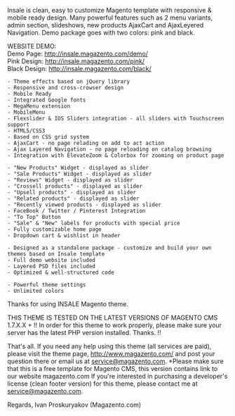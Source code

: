 Insale is clean, easy to customize Magento template with responsive & mobile ready design. 
Many powerful features such as 2 menu variants, admin section, slideshows, new products AjaxCart and AjaxLeyered Navigation.
Demo package goes with two colors: pink and black.

WEBSITE DEMO:<br/>
Demo Page: http://insale.magazento.com/demo/<br/>
Pink Design: http://insale.magazento.com/pink/<br/>
Black Design: http://insale.magazento.com/black/<br/>


	
	- Theme effects based on jQuery library
	- Responsive and cross-crowser design
	- Mobile Ready
	- Integrated Google fonts
	- MegaMenu extension
	- MobileMenu	
	- Flexslider & IOS Sliders integration - all sliders with Touchscreen support
	- HTML5/CSS3
	- Based on CSS grid system	
	- AjaxCart - no page relading on add to act action	
	- Ajax Layered Navigation - no page reloading on catalog browsing
	- Integration with ElevateZoom & Colorbox for zooming on product page
	
	- "New Products" Widget - displayed as slider
	- "Sale Products" Widget - displayed as slider
	- "Reviews" Widget - displayed as slider	
	- "Crossell products" - displayed as slider
	- "Upsell products" - displayed as slider
	- "Related products" - displayed as slider
	- "Recently viewed products - displayed as slider
	- FaceBook / Twitter / Pinterest Integration
	- "To Top" Button	
	- "Sale" & "New" labels for products with special price	
	- Fully customizable home page
	- Dropdown cart & wishlist in header		
	
	- Designed as a standalone package - customize and build your own themes based on Insale template
	- Full demo website included
	- Layered PSD files included
	- Optimized & well-structured code

	- Powerful theme settings 
	- Unlimited colors



Thanks for using INSALE Magento theme.

THIS THEME IS TESTED ON THE LATEST VERSIONS OF MAGENTO CMS 1.7.X.X +
!! In order for this theme to work properly, please make sure your server has the latest PHP version installed. Thanks. !!

That's all. If you need any help using this theme (all services are paid), please visit the theme page, http://www.magazento.com/ and post your question there or email us at service@magazento.com.
*Please make sure that this is a free template for Magento CMS, this version contains link to our website magazento.com
If you're interested in purchasing a developer's license (clean footer version) for this theme, please contact me at service@magazento.com.

Regards,
Ivan Proskuryakov
(Magazento.com)